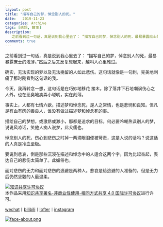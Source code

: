 ```yaml
---
layout: post
title: "描写自己的梦，悼念别人的死。"
date:   2019-11-23
categories: Archive
tags: [感想, 故事]
description: 
   之前看到过一句话，真是说到我心里去了： “描写自己的梦，悼念别人的死，最易暴露庶士的浅薄。”然后之后又反复想起来，越叫人心里难过。
comments: true
---
```



   
之前看到过一句话，真是说到我心里去了： “描写自己的梦，悼念别人的死，最易暴露庶士的浅薄。”然后之后又反复想起来，越叫人心里难过。
   
确实，无法实现的梦以及无法挽留的人如此悲伤。这句话就像是一句刺，完美地刺痛了那时刚看到这句话的我。
   
今天，我再转念一想，这句话是在巧妙地移花
接木，除了落井下石地嘲讽伤心之人外，也在恶臭地卖弄小聪明，实在刻薄。
   
事实上，人都有七情六欲。描述梦和悼念死，是人之常情，也是悲悯和良知。但凡是有血有肉的善良人，谁没有做过描述梦和悼念死的事。
   
描绘自己的梦想，或激昂或渺小，那都是追求的目标。何必要冷嘲热讽别人的梦，说说风凉话，笑他人痴人说梦，此犬儒也。
   
悼念别人的死，伤心到悲伤之时掉一两滴眼泪便被苛责，这是人说的话吗？说这话的人真是冷血至极。
   
要说到悲哀，倒是那些沉浸在描述和悼念中的人适合这两个字。因为比起奋起，表达自己的悲伤太简单了。此媚俗也。
   
面对悲伤的无力和面对悲伤的逃避是两种人。悲哀是给逃避的人准备的。但是无力后仍然坚毅的人最温柔。

<a rel="license" href="http://creativecommons.org/licenses/by-nc-sa/4.0/"><img alt="知识共享许可协议" style="border-width:0" src="https://i.creativecommons.org/l/by-nc-sa/4.0/88x31.png" /></a><br />本作品采用<a rel="license" href="http://creativecommons.org/licenses/by-nc-sa/4.0/">知识共享署名-非商业性使用-相同方式共享 4.0 国际许可协议</a>进行许可。

[wechat](http://mp.weixin.qq.com/s?__biz=MzIxMTM4NTM0Nw==&mid=100000449&idx=1&sn=0b1c290b2253f7c71fbcf8cafd946a3f&chksm=17576fad2020e6bba7ce49ba5a5e8affabb8ffb9a37afe25a4d070d3abc88b65b5f004da6fc3#rd)丨[bilibili](https://space.bilibili.com/5041218/#/)丨[lofter](http://thentrue.lofter.com)丨[instagram](https://www.instagram.com/thentrue001/)

[![face-about.png](https://i.loli.net/2018/07/20/5b5189a0488a6.png)](https://i.loli.net/2018/07/20/5b5189a0488a6.png)
